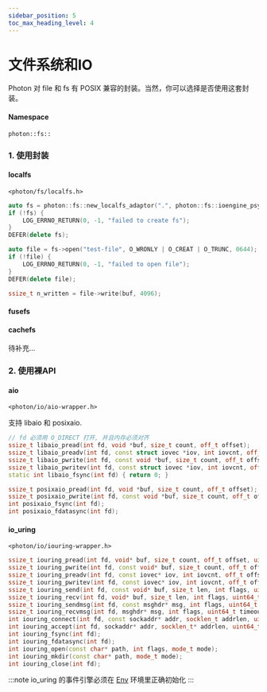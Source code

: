 ```yaml
---
sidebar_position: 5
toc_max_heading_level: 4
---
```


# 文件系统和IO

Photon 对 file 和 fs 有 POSIX 兼容的封装。当然，你可以选择是否使用这套封装。

#### Namespace

`photon::fs::`

### 1. 使用封装

#### localfs

`<photon/fs/localfs.h>`

```cpp
auto fs = photon::fs::new_localfs_adaptor(".", photon::fs::ioengine_psync);
if (!fs) {
    LOG_ERRNO_RETURN(0, -1, "failed to create fs");
}
DEFER(delete fs);

auto file = fs->open("test-file", O_WRONLY | O_CREAT | O_TRUNC, 0644);
if (!file) {
    LOG_ERRNO_RETURN(0, -1, "failed to open file");
}
DEFER(delete file);

ssize_t n_written = file->write(buf, 4096);
```

#### fusefs

#### cachefs

待补充...

### 2. 使用裸API

#### aio

`<photon/io/aio-wrapper.h>`

支持 libaio 和 posixaio.

```cpp
// fd 必须用 O_DIRECT 打开, 并且内存必须对齐
ssize_t libaio_pread(int fd, void *buf, size_t count, off_t offset);
ssize_t libaio_preadv(int fd, const struct iovec *iov, int iovcnt, off_t offset);
ssize_t libaio_pwrite(int fd, const void *buf, size_t count, off_t offset);
ssize_t libaio_pwritev(int fd, const struct iovec *iov, int iovcnt, off_t offset);
static int libaio_fsync(int fd) { return 0; }

ssize_t posixaio_pread(int fd, void *buf, size_t count, off_t offset);
ssize_t posixaio_pwrite(int fd, const void *buf, size_t count, off_t offset);
int posixaio_fsync(int fd);
int posixaio_fdatasync(int fd);
```

#### io_uring

`<photon/io/iouring-wrapper.h>`

```cpp
ssize_t iouring_pread(int fd, void* buf, size_t count, off_t offset, uint64_t timeout);
ssize_t iouring_pwrite(int fd, const void* buf, size_t count, off_t offset, uint64_t timeout);
ssize_t iouring_preadv(int fd, const iovec* iov, int iovcnt, off_t offset, uint64_t timeout);
ssize_t iouring_pwritev(int fd, const iovec* iov, int iovcnt, off_t offset, uint64_t timeout);
ssize_t iouring_send(int fd, const void* buf, size_t len, int flags, uint64_t timeout);
ssize_t iouring_recv(int fd, void* buf, size_t len, int flags, uint64_t timeout);
ssize_t iouring_sendmsg(int fd, const msghdr* msg, int flags, uint64_t timeout);
ssize_t iouring_recvmsg(int fd, msghdr* msg, int flags, uint64_t timeout);
int iouring_connect(int fd, const sockaddr* addr, socklen_t addrlen, uint64_t timeout);
int iouring_accept(int fd, sockaddr* addr, socklen_t* addrlen, uint64_t timeout);
int iouring_fsync(int fd);
int iouring_fdatasync(int fd);
int iouring_open(const char* path, int flags, mode_t mode);
int iouring_mkdir(const char* path, mode_t mode);
int iouring_close(int fd);
```

:::note
io_uring 的事件引擎必须在 [Env](./env#init) 环境里正确初始化
:::